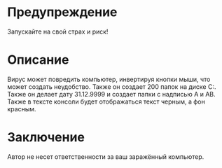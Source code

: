 # Предупреждение
Запускайте на свой страх и риск!
# Описание
Вирус может повредить компьютер, инвертируя кнопки мыши, что может создать неудобство. Также он создает 200 папок на диске C:. Также он делает дату 31.12.9999 и создает папки с надписью A и AB. Также в тексте консоли будет отображаться текст черным, а фон красным.
# Заключение
Автор не несет ответственности за ваш заражённый компьютер.
